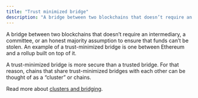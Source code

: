 ```yaml
---
title: "Trust minimized bridge"
description: "A bridge between two blockchains that doesn’t require an intermediary, a committee, or an honest majority assumption to ensure that funds can’t be stolen."
---
```


A bridge between two blockchains that doesn’t require an intermediary, a committee, or an honest majority assumption to ensure that funds can’t be stolen. An example of a trust-minimized bridge is one between Ethereum and a rollup built on top of it.

A trust-minimized bridge is more secure than a trusted bridge. For that reason, chains that share trust-minimized bridges with each other can be thought of as a “cluster” or chains.

Read more about [clusters and bridging](https://blog.celestia.org/clusters/).